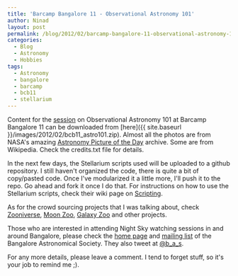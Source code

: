 ```yaml
---
title: 'Barcamp Bangalore 11 - Observational Astronomy 101'
author: Ninad
layout: post
permalink: /blog/2012/02/barcamp-bangalore-11-observational-astronomy-101/
categories:
  - Blog
  - Astronomy
  - Hobbies
tags:
  - Astronomy
  - bangalore
  - barcamp
  - bcb11
  - stellarium
---
```

Content for the [session](http://barcampbangalore.org/bcb/bcb11/observational-astronomy-101) on Observational Astronomy 101 at Barcamp Bangalore 11 can be downloaded from [here]({{ site.baseurl }}/images/2012/02/bcb11_astro101.zip). Almost all the photos are from NASA's amazing [Astronomy Picture of the Day](http://apod.nasa.gov) archive. Some are from Wikipedia. Check the credits.txt file for details.

In the next few days, the Stellarium scripts used will be uploaded to a github repository. I still haven't organized the code, there is quite a bit of copy/pasted code. Once I've modularized it a little more, I'll push it to the repo. Go ahead and fork it once I do that. For instructions on how to use the Stellarium scripts, check their wiki page on [Scripting](http://www.stellarium.org/wiki/index.php/Scripts).

As for the crowd sourcing projects that I was talking about, check [Zooniverse](https://www.zooniverse.org/), [Moon Zoo](http://www.moonzoo.org/), [Galaxy Zoo](http://www.galaxyzoo.org/) and other projects.

Those who are interested in attending Night Sky watching sessions in and around Bangalore, please check the [home page](http://www.bas.org.in/Home/) and [mailing list](https://groups.google.com/group/b-a-s) of the Bangalore Astronomical Society. They also tweet at [@b_a_s](http://twitter.com/b_a_s).

For any more details, please leave a comment. I tend to forget stuff, so it's your job to remind me ;).
